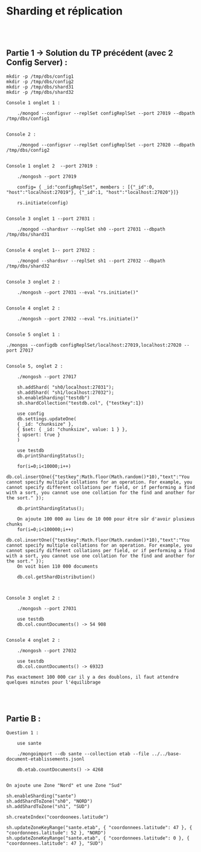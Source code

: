 # Sharding et réplication

<br></br>

## Partie 1 -> Solution du TP précédent (avec 2 Config Server) :

    mkdir -p /tmp/dbs/config1
    mkdir -p /tmp/dbs/config2
    mkdir -p /tmp/dbs/shard31
    mkdir -p /tmp/dbs/shard32

    Console 1 onglet 1 :

        ./mongod --configsvr --replSet configReplSet --port 27019 --dbpath /tmp/dbs/config1 


    Console 2 :

        ./mongod --configsvr --replSet configReplSet --port 27020 --dbpath /tmp/dbs/config2


    Console 1 onglet 2  --port 27019 :

        ./mongosh --port 27019

        config= { _id:"configReplSet", members : [{"_id":0, "host":"localhost:27019"}, {"_id":1, "host":"localhost:27020"}]}

        rs.initiate(config)


    Console 3 onglet 1 --port 27031 :

        ./mongod --shardsvr --replSet sh0 --port 27031 --dbpath /tmp/dbs/shard31

    
    Console 4 onglet 1-- port 27032 :

        ./mongod --shardsvr --replSet sh1 --port 27032 --dbpath /tmp/dbs/shard32


    Console 3 onglet 2 :

        ./mongosh --port 27031 --eval "rs.initiate()"

    
    Console 4 onglet 2 :

        ./mongosh --port 27032 --eval "rs.initiate()"


    Console 5 onglet 1 :

    ./mongos --configdb configReplSet/localhost:27019,localhost:27020 --port 27017


    Console 5, onglet 2 :

        ./mongosh --port 27017 

        sh.addShard( "sh0/localhost:27031");
        sh.addShard( "sh1/localhost:27032");
        sh.enableSharding("testdb")
        sh.shardCollection("testdb.col", {"testkey":1})

        use config
        db.settings.updateOne(
        { _id: "chunksize" },
        { $set: { _id: "chunksize", value: 1 } },
        { upsert: true }
        )

        use testdb
        db.printShardingStatus();

        for(i=0;i<10000;i++)
            db.col.insertOne({"testkey":Math.floor(Math.random()*10),"text":"You cannot specify multiple collations for an operation. For example, you cannot specify different collations per field, or if performing a find with a sort, you cannot use one collation for the find and another for the sort." });

        db.printShardingStatus();

        On ajoute 100 000 au lieu de 10 000 pour être sûr d'avoir plusieus chunks
        for(i=0;i<100000;i++)
            db.col.insertOne({"testkey":Math.floor(Math.random()*10),"text":"You cannot specify multiple collations for an operation. For example, you cannot specify different collations per field, or if performing a find with a sort, you cannot use one collation for the find and another for the sort." });
        On voit bien 110 000 documents

        db.col.getShardDistribution()



    Console 3 onglet 2 :

        ./mongosh --port 27031

        use testdb
        db.col.countDocuments() -> 54 908


    Console 4 onglet 2 :

        ./mongosh --port 27032

        use testdb
        db.col.countDocuments() -> 69323

    Pas exactement 100 000 car il y a des doublons, il faut attendre quelques minutes pour l'équilibrage


<br></br>

## Partie B :

    Question 1 :

        use sante

        ./mongoimport --db sante --collection etab --file ../../base-document-etablissements.jsonl

        db.etab.countDocuments() -> 4268

    
    On ajoute une Zone "Nord" et une Zone "Sud"

    sh.enableSharding("sante")
    sh.addShardToZone("sh0", "NORD")
    sh.addShardToZone("sh1", "SUD")

    sh.createIndex("coordoonees.latitude")

    sh.updateZoneKeyRange("sante.etab", { "coordonnees.latitude": 47 }, { "coordonnees.latitude": 52 }, "NORD")
    sh.updateZoneKeyRange("sante.etab", { "coordonnees.latitude": 0 }, { "coordonnees.latitude": 47 }, "SUD")

